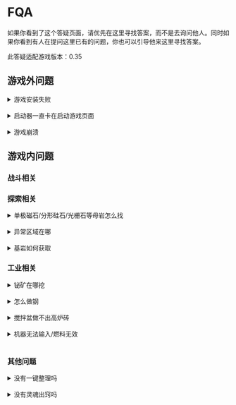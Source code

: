 # FQA

如果你看到了这个答疑页面，请优先在这里寻找答案，而不是去询问他人。同时如果你看到有人在提问这里已有的问题，你也可以引导他来这里寻找答案。

此答疑适配游戏版本：0.35


## 游戏外问题
<details>
  <summary>游戏安装失败</summary><br>
  首先注意安装方式，截至本回答编辑时间，所有版本都使用安装包格式，直接拖入启动器窗口或在启动器内寻找 <strong>安装整合包</strong> 字样即可安装，无需解压  

  若安装方式没有问题则一般由网络问题引起，建议尝试更换网络/使用VPN/更换启动器。绝大多数情况下都可以解决
</details>
<br>

<details>
 <summary>启动器一直卡在启动游戏页面</summary><br>
 尝试去 <a href="https://www.minecraft.net/zh-hans/login" title="MC官网">官网</a> 重新登录或重启电脑，具体原因不明，推测是JVM的调用问题。如果都无效可以多等一会，一般最多五分钟左右可以加载出游戏窗口
</details>
<br>

<details>
  <summary>游戏崩溃</summary><br>
  优先将报错上传至 <a href="https://mclo.gs/" title="报错收集网站">报错网站</a> ，然后将链接提交给任意制作组成员，可以的话请附上崩溃时的操作情况
</details>


## 游戏内问题

### 战斗相关

### 探索相关
<details>
 <summary>单极磁石/分形硅石/光栅石等母岩怎么找</summary><br>
 各类母岩都在地下，建议使用矿机挖掘。后两者使用xaero世界地图的洞穴模式很容易就能找到。查询jei获取更多信息
</details>
<br>

<details>
<summary>异常区域在哪</summary>
需要五级火箭前往人马座电离冻土星，前期是无法使用相关高效配方的。使用自然指南针可以方便的找到具体位置
</details>
<br>

<details>
<summary>基岩如何获取</summary>
基岩需要使用虚空结晶制作的匠魂工具挖掘，对应特性名为 <strong>虚空</strong> <br>
<br>
<em>tips : jei 可以搜中文来查找对应特性的匠魂材料</em>
</details>

### 工业相关

<details>
<summary>铋矿在哪挖</summary><br>
这是虚拟矿脉，需要使用机械动力矿物钻井或沉浸工程的斗轮式挖掘机。前者矿脉名硫化铁矿脉，后者富辉铋矿脉<br>
</details>
<br>

<details>
<summary>怎么做钢</summary><br>
mek配方被锁到第二章了，前期使用沉浸高炉炼钢
</details>
<br>

<details>
<summary>搅拌盆做不出高炉砖</summary><br>
搅拌盆需要用列表过滤器/属性过滤器过滤产物才能控制产出配方，机械动力其他生产方块同理
</details>
<br>

<details>
<summary>机器无法输入/燃料无效</summary><br>
首先检查管道输入是否调为抽取（PIPEZ、MEK扳手shift右键，CYCLIC扳手直接右键），其次检查机器是否正确以及是否配置输入输出面，如果都正常可能由掉配方引起，执行<code>/reload</code>指令<br>
<br>
燃料无效也由掉配方引起，执行<code>/reload</code>指令
</details>
<br>

### 其他问题
<details>
<summary>没有一键整理吗</summary>
默认键位shift+r，如果有冲突r+c调出配置页面自行修改
</details>
<br>

<details>
<summary>没有灵魂出窍吗</summary>
默认未配置键位，需要的x+c调出配置页面自行修改
</details>